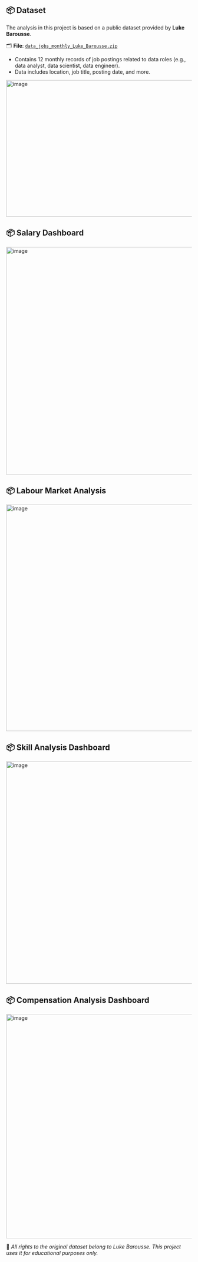 ## 📦 Dataset

The analysis in this project is based on a public dataset provided by **Luke Barousse**.

🗂️ **File**: [`data_jobs_monthly_Luke_Barousse.zip`](./data_jobs_monthly_Luke_Barousse.zip)

- Contains 12 monthly records of job postings related to data roles (e.g., data analyst, data scientist, data engineer).
- Data includes location, job title, posting date, and more.

<img width="1341" height="371" alt="image" src="https://github.com/user-attachments/assets/471a68f5-3ec8-4972-b114-6aae1e3db4b7" />

## 📦 Salary Dashboard

<img width="1174" height="618" alt="image" src="https://github.com/user-attachments/assets/77a74d19-569e-4d16-a188-37a95ac85ad6" />


## 📦 Labour Market Analysis

<img width="1165" height="615" alt="image" src="https://github.com/user-attachments/assets/b9e47ed7-5cf1-4cc9-84db-6f915da1a810" />

## 📦 Skill Analysis Dashboard

<img width="1165" height="604" alt="image" src="https://github.com/user-attachments/assets/485e0c81-c313-44d7-be08-963e5cbdade9" />

## 📦 Compensation Analysis Dashboard

<img width="1174" height="609" alt="image" src="https://github.com/user-attachments/assets/609a3b10-84ff-4d5d-aa33-c6b69415ba4e" />

📌 *All rights to the original dataset belong to Luke Barousse. This project uses it for educational purposes only.*
